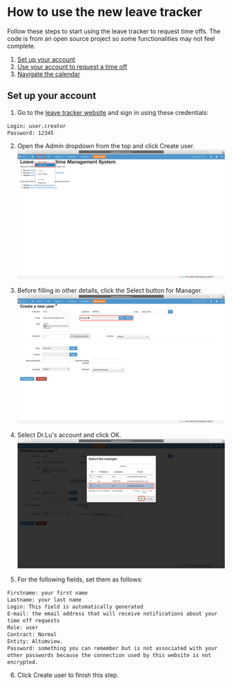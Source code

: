 # How to use the new leave tracker
Follow these steps to start using the leave tracker to request time offs. The code is from an open source project so some functionalities may not feel complete. 
 1. [Set up your account](#Setup)
 2. [Use your account to request a time off](http://example.com/)
 3. [Navigate the calendar](http://example.com/) 

## <a name="Setup"></a> Set up your account

 1. Go to the [leave tracker website](http://leavemanager.altumview.com/jorani) and sign in using these credentials:
```
Login: user.creator 
Password: 12345
```

 2. Open the Admin dropdown from the top and click Create user. ![1](img/1.png)

 3. Before filling in other details, click the Select button for Manager. ![1.5](img/1.5.png)

 4. Select Dr.Lu's account and click OK. ![1.7](img/1.7.png)

 5. For the following fields, set them as follows:
```
Firstname: your first name
Lastname: your last name
Login: This field is automatically generated
E-mail: the email address that will receive notifications about your time off requests
Role: user 
Contract: Normal
Entity: Altumview.
Password: something you can remember but is not associated with your other passwords because the connection used by this website is not encrypted. 
```
 6. Click Create user to finish this step.

<!--stackedit_data:
eyJoaXN0b3J5IjpbLTQ2Mjc5NjY0Miw3NTU3MjcwODYsLTEwNT
IyMDQ5NDAsMTg0NzM2NjYyNCwxNTk0OTQ2MTg0LC02MDM4NzMx
MCwtMTEyMjU3MzMxNiw1MjU4NjY2MTYsLTUzMTYxNTI4MywtNT
EwOTQ0MjY0LC0xNTk5OTE2MDIxLDg2OTMyMzI0Nl19
-->
